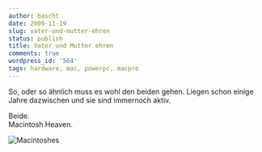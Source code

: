 ```yaml
---
author: bascht
date: 2009-11-19
slug: vater-und-mutter-ehren
status: publish
title: Vater und Mutter ehren
comments: true
wordpress_id: '564'
tags: hardware, mac, powerpc, macpro
---
```


So, oder so ähnlich muss es wohl den beiden gehen. 
Liegen schon einige Jahre dazwischen und sie sind immernoch aktiv.   

Beide.  
Macintosh Heaven.

![Macintoshes](/blog/2009-11-19-vater-und-mutter-ehren/2009-11-19_23-17-47-scaled-1000.jpg)


